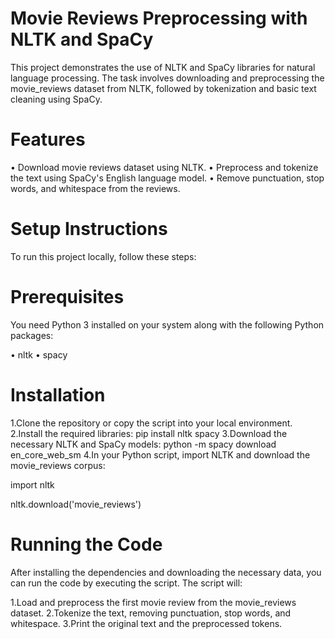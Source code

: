 # Movie Reviews Preprocessing with NLTK and SpaCy
This project demonstrates the use of NLTK and SpaCy libraries for natural language processing. The task involves downloading and preprocessing the movie_reviews dataset from NLTK, followed by tokenization and basic text cleaning using SpaCy.

# Features

• Download movie reviews dataset using NLTK.
• Preprocess and tokenize the text using SpaCy's English language model.
• Remove punctuation, stop words, and whitespace from the reviews.

# Setup Instructions
To run this project locally, follow these steps:

# Prerequisites
You need Python 3 installed on your system along with the following Python packages:

• nltk
• spacy
# Installation

1.Clone the repository or copy the script into your local environment.
2.Install the required libraries:
  pip install nltk spacy
3.Download the necessary NLTK and SpaCy models:
  python -m spacy download en_core_web_sm
4.In your Python script, import NLTK and download the movie_reviews corpus:

  import nltk
  
  nltk.download('movie_reviews')

# Running the Code
After installing the dependencies and downloading the necessary data, you can run the code by executing the script. The script will:

1.Load and preprocess the first movie review from the movie_reviews dataset.
2.Tokenize the text, removing punctuation, stop words, and whitespace.
3.Print the original text and the preprocessed tokens.


